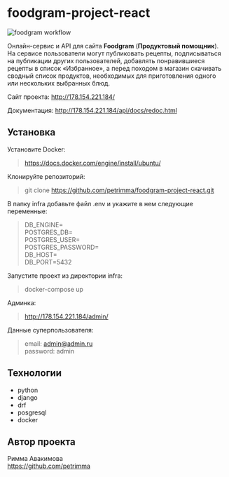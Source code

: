 # foodgram-project-react

![foodgram workflow](https://github.com/petrimma/foodgram-project-react/actions/workflows/foodgram-workflow.yml/badge.svg)

Онлайн-сервис и API для сайта **Foodgram** (**Продуктовый помощник**). На  сервисе пользователи могут публиковать рецепты, подписываться на публикации других пользователей, добавлять понравившиеся рецепты в список «Избранное», а перед походом в магазин скачивать сводный список продуктов, необходимых для приготовления одного или нескольких выбранных блюд.

Сайт проекта: http://178.154.221.184/

Документация: http://178.154.221.184/api/docs/redoc.html

## Установка

Установите Docker:
> https://docs.docker.com/engine/install/ubuntu/

Клонируйте репозиторий: 
> git clone https://github.com/petrimma/foodgram-project-react.git

В папку infra добавьте файл .env и укажите в нем следующие переменные:
> DB_ENGINE=  
> POSTGRES_DB=   
> POSTGRES_USER=  
> POSTGRES_PASSWORD=  
> DB_HOST=  
> DB_PORT=5432  

Запустите проект из директории infra:
> docker-compose up

Админка:
> http://178.154.221.184/admin/

Данные суперпользователя:
> email: admin@admin.ru  
> password: admin  

## Технологии
- python
- django
- drf
- posgresql
- docker

## Автор проекта 
Римма Авакимова   
https://github.com/petrimma

